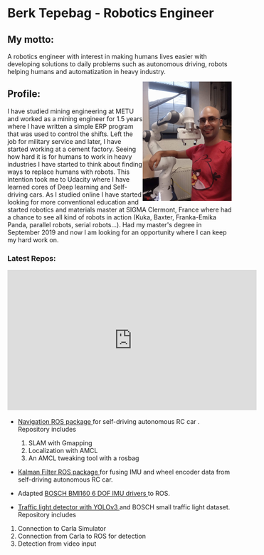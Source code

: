 # Berk Tepebag - Robotics Engineer

##  My motto:
A robotics engineer with interest in making humans lives easier with developing solutions to daily problems such as autonomous driving, robots helping humans and automatization in heavy industry.


<img src="imgs/with_panda.jpg" alt="Me and my Panda" width="200" align="right">

## Profile:

I have studied mining engineering at METU and worked as a mining engineer for 1.5 years where I have written a simple ERP program that was used to control the shifts. Left the job for military service and later, I have started working at a cement factory. Seeing how hard it is for humans to work in heavy industries I have started to think about finding ways to replace humans with robots. This intention took me to Udacity where I have learned cores of Deep learning and Self-driving cars. As I studied online I have started looking for more conventional education and started robotics and materials master at SIGMA Clermont, France where had a chance to see all kind of robots in action (Kuka, Baxter, Franka-Emika Panda, parallel robots, serial robots...). Had my master's degree in September 2019 and now I am looking for an opportunity where I can keep my hard work on.

### Latest Repos:
<iframe width="560" height="315" src="https://www.youtube.com/embed/videoseries?list=PL60qgWqGu6k92qRRZMmyh6v1JRZck_S3a" title="YouTube video player" frameborder="0" allow="accelerometer; autoplay; clipboard-write; encrypted-media; gyroscope; picture-in-picture; web-share" allowfullscreen></iframe>

* <a href="https://github.com/berktepebag/self_driving_car_navigation"> Navigation ROS package </a> for self-driving autonomous RC car . Repository includes 
  1. SLAM with Gmapping
  2. Localization with AMCL
  3. An AMCL tweaking tool with a rosbag
 
* <a href="https://github.com/berktepebag/Extended-Kalman-Filter-ROS"> Kalman Filter ROS package </a> for fusing IMU and wheel encoder data from self-driving autonomous RC car. 
* Adapted <a href="https://github.com/berktepebag/BOSCH-BMI160-ROS-Library"> BOSCH BMI160 6 DOF IMU drivers </a> to ROS. 
* <a href="https://berktepebag.github.io/Traffic-light-detection-with-YOLOv3-BOSCH-traffic-light-dataset/"> Traffic light detector with YOLOv3 </a>  and BOSCH small traffic light dataset. Repository includes 
1. Connection to Carla Simulator
2. Connection from Carla to ROS for detection
3. Detection from video input
